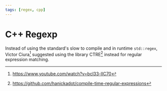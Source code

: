 ```yaml
---
tags: [regex, cpp]
---
```


# C++ Regexp

Instead of using the standard's slow to compile and in runtime `std::regex`,
Victor Ciura[^ciura2022] suggested using the library CTRE[^ctre-github]
instead for regular expression matching.

[^ciura2022]: https://www.youtube.com/watch?v=bcl33-lIC70
[^ctre-github]: https://github.com/hanickadot/compile-time-regular-expressions
